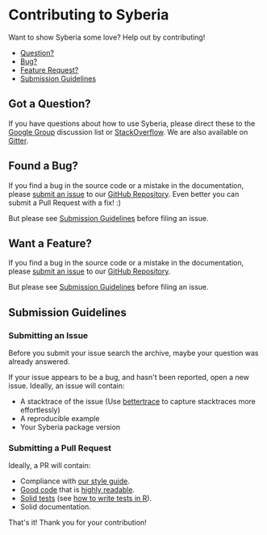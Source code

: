 # Contributing to Syberia

Want to show Syberia some love? Help out by contributing!

 - [Question?](#question)
 - [Bug?](#issue)
 - [Feature Request?](#feature)
 - [Submission Guidelines](#submit)


## <a name="question"></a> Got a Question?

If you have questions about how to use Syberia, please direct these to the [Google Group](http://www.example.com)
discussion list or [StackOverflow](http://stackoverflow.com/questions/tagged/syberia). We are also available on [Gitter](http://www.example.com).


## <a name="issue"></a> Found a Bug?
If you find a bug in the source code or a mistake in the documentation, please [submit an issue](https://github.com/syberia/syberia/issues) to
our [GitHub Repository](https://github.com/syberia/syberia). Even better you can submit a Pull Request with a fix! :)

But please see [Submission Guidelines](#submit) before filing an issue.


## <a name="feature"></a> Want a Feature?
If you find a bug in the source code or a mistake in the documentation, please [submit an issue](https://github.com/syberia/syberia/issues) to
our [GitHub Repository](https://github.com/syberia/syberia).

But please see [Submission Guidelines](#submit) before filing an issue.


## <a name="submit"></a> Submission Guidelines

### Submitting an Issue
Before you submit your issue search the archive, maybe your question was already answered.

If your issue appears to be a bug, and hasn't been reported, open a new issue. Ideally, an issue will contain:

* A stacktrace of the issue (Use [bettertrace](github.com/robertzk/bettertrace) to capture stacktraces more effortlessly)
* A reproducible example
* Your Syberia package version

### Submitting a Pull Request

Ideally, a PR will contain:

* Compliance with [our style guide](http://www.example.com).
* [Good code](http://engineering.intenthq.com/2015/03/what-is-good-code-a-scientific-definition/) that is [highly readable](https://gist.github.com/peterhurford/3ad9f48071bd2665a8af).
* [Solid tests](https://medium.com/javascript-scene/what-every-unit-test-needs-f6cd34d9836d) (see [how to write tests in R](http://r-pkgs.had.co.nz/tests.html)).
* Solid documentation.

That's it! Thank you for your contribution!
